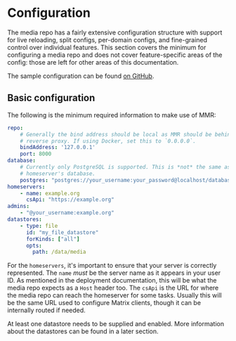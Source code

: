 # Configuration

The media repo has a fairly extensive configuration structure with support for live reloading,
split configs, per-domain configs, and fine-grained control over individual features. This
section covers the minimum for configuring a media repo and does not cover feature-specific areas
of the config: those are left for other areas of this documentation.

The sample configuration can be found [on GitHub](https://github.com/turt2live/matrix-media-repo/blob/master/config.sample.yaml).

## Basic configuration

The following is the minimum required information to make use of MMR:

```yaml
repo:
    # Generally the bind address should be local as MMR should be behind a
    # reverse proxy. If using Docker, set this to `0.0.0.0`.
    bindAddress: '127.0.0.1'
    port: 8000
database:
    # Currently only PostgreSQL is supported. This is *not* the same as your
    # homeserver's database.
    postgres: "postgres://your_username:your_password@localhost/database_name?sslmode=require"
homeservers:
    - name: example.org
      csApi: "https://example.org"
admins:
    - "@your_username:example.org"
datastores:
    - type: file
      id: "my_file_datastore"
      forKinds: ["all"]
      opts:
        path: /data/media
```

For the `homeservers`, it's important to ensure that your server is correctly represented. The `name`
*must* be the server name as it appears in your user ID. As mentioned in the deployment documentation,
this will be what the media repo expects as a `Host` header too. The `csApi` is the URL for where the
media repo can reach the homeserver for some tasks. Usually this will be the same URL used to
configure Matrix clients, though it can be internally routed if needed.

At least one datastore needs to be supplied and enabled. More information about the datastores can be
found in a later section.
